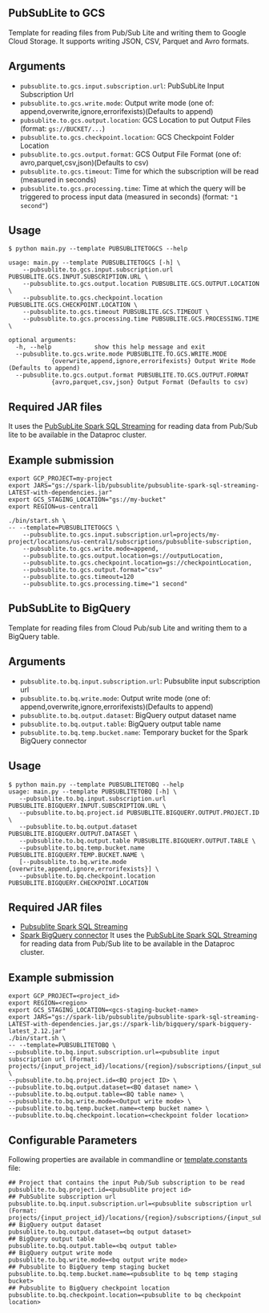 ## PubSubLite to GCS

Template for reading files from Pub/Sub Lite and writing them to Google Cloud Storage. It supports writing JSON, CSV, Parquet and Avro formats.


## Arguments

* `pubsublite.to.gcs.input.subscription.url`: PubSubLite Input Subscription Url
* `pubsublite.to.gcs.write.mode`: Output write mode (one of: append,overwrite,ignore,errorifexists)(Defaults to append)
* `pubsublite.to.gcs.output.location`: GCS Location to put Output Files (format: `gs://BUCKET/...`)
* `pubsublite.to.gcs.checkpoint.location`: GCS Checkpoint Folder Location
* `pubsublite.to.gcs.output.format`: GCS Output File Format (one of: avro,parquet,csv,json)(Defaults to csv)
* `pubsublite.to.gcs.timeout`: Time for which the subscription will be read (measured in seconds)
* `pubsublite.to.gcs.processing.time`: Time at which the query will be triggered to process input data (measured in seconds) (format: `"1 second"`)

## Usage

```
$ python main.py --template PUBSUBLITETOGCS --help

usage: main.py --template PUBSUBLITETOGCS [-h] \
	--pubsublite.to.gcs.input.subscription.url PUBSUBLITE.GCS.INPUT.SUBSCRIPTION.URL \
	--pubsublite.to.gcs.output.location PUBSUBLITE.GCS.OUTPUT.LOCATION \
	--pubsublite.to.gcs.checkpoint.location PUBSUBLITE.GCS.CHECKPOINT.LOCATION \
    --pubsublite.to.gcs.timeout PUBSUBLITE.GCS.TIMEOUT \
    --pubsublite.to.gcs.processing.time PUBSUBLITE.GCS.PROCESSING.TIME \

optional arguments:
  -h, --help            show this help message and exit
  --pubsublite.to.gcs.write.mode PUBSUBLITE.TO.GCS.WRITE.MODE 
            {overwrite,append,ignore,errorifexists} Output Write Mode (Defaults to append)
  --pubsublite.to.gcs.output.format PUBSUBLITE.TO.GCS.OUTPUT.FORMAT
            {avro,parquet,csv,json} Output Format (Defaults to csv)
```

## Required JAR files

It uses the [PubSubLite Spark SQL Streaming](https://central.sonatype.com/artifact/com.google.cloud/pubsublite-spark-sql-streaming/1.0.0) for reading data from Pub/Sub lite to be available in the Dataproc cluster.

## Example submission

```
export GCP_PROJECT=my-project
export JARS="gs://spark-lib/pubsublite/pubsublite-spark-sql-streaming-LATEST-with-dependencies.jar"
export GCS_STAGING_LOCATION="gs://my-bucket"
export REGION=us-central1
	
./bin/start.sh \
-- --template=PUBSUBLITETOGCS \
    --pubsublite.to.gcs.input.subscription.url=projects/my-project/locations/us-central1/subscriptions/pubsublite-subscription,
    --pubsublite.to.gcs.write.mode=append,
    --pubsublite.to.gcs.output.location=gs://outputLocation,
    --pubsublite.to.gcs.checkpoint.location=gs://checkpointLocation,
    --pubsublite.to.gcs.output.format="csv"
    --pubsublite.to.gcs.timeout=120
    --pubsublite.to.gcs.processing.time="1 second"
```

## PubSubLite to BigQuery


Template for reading files from Cloud Pub/sub Lite and writing them to a BigQuery table.


## Arguments


* `pubsublite.to.bq.input.subscription.url`: Pubsublite input subscription url
* `pubsublite.to.bq.write.mode`: Output write mode (one of: append,overwrite,ignore,errorifexists)(Defaults to append)
* `pubsublite.to.bq.output.dataset`: BigQuery output dataset name
* `pubsublite.to.bq.output.table`: BigQuery output table name
* `pubsublite.to.bq.temp.bucket.name`: Temporary bucket for the Spark BigQuery connector


## Usage


```
$ python main.py --template PUBSUBLITETOBQ --help
usage: main.py --template PUBSUBLITETOBQ [-h] \
   --pubsublite.to.bq.input.subscription.url PUBSUBLITE.BIGQUERY.INPUT.SUBSCRIPTION.URL \
   --pubsublite.to.bq.project.id PUBSUBLITE.BIGQUERY.OUTPUT.PROJECT.ID \
   --pubsublite.to.bq.output.dataset PUBSUBLITE.BIGQUERY.OUTPUT.DATASET \
   --pubsublite.to.bq.output.table PUBSUBLITE.BIGQUERY.OUTPUT.TABLE \
   --pubsublite.to.bq.temp.bucket.name PUBSUBLITE.BIGQUERY.TEMP.BUCKET.NAME \
   [--pubsublite.to.bq.write.mode {overwrite,append,ignore,errorifexists}] \
   --pubsublite.to.bq.checkpoint.location PUBSUBLITE.BIGQUERY.CHECKPOINT.LOCATION
```


## Required JAR files


* [Pubsublite Spark SQL Streaming](https://central.sonatype.com/artifact/com.google.cloud/pubsublite-spark-sql-streaming/1.0.0)
* [Spark BigQuery connector](https://cloud.google.com/dataproc-serverless/docs/guides/bigquery-connector-spark-example)
It uses the [PubSubLite Spark SQL Streaming](https://central.sonatype.com/artifact/com.google.cloud/pubsublite-spark-sql-streaming/1.0.0) for reading data from Pub/Sub lite to be available in the Dataproc cluster.


## Example submission


```
export GCP_PROJECT=<project_id>
export REGION=<region>
export GCS_STAGING_LOCATION=<gcs-staging-bucket-name>
export JARS="gs://spark-lib/pubsublite/pubsublite-spark-sql-streaming-LATEST-with-dependencies.jar,gs://spark-lib/bigquery/spark-bigquery-latest_2.12.jar"
./bin/start.sh \
-- --template=PUBSUBLITETOBQ \
--pubsublite.to.bq.input.subscription.url=<pubsublite input subscription url (Format: projects/{input_project_id}/locations/{region}/subscriptions/{input_subscription_name})> \
--pubsublite.to.bq.project.id=<BQ project ID> \
--pubsublite.to.bq.output.dataset=<BQ dataset name> \
--pubsublite.to.bq.output.table=<BQ table name> \
--pubsublite.to.bq.write.mode=<Output write mode> \
--pubsublite.to.bq.temp.bucket.name=<temp bucket name> \
--pubsublite.to.bq.checkpoint.location=<checkpoint folder location>
```


## Configurable Parameters


Following properties are available in commandline or [template.constants](../util/template_constants.py) file:


```
## Project that contains the input Pub/Sub subscription to be read
pubsublite.to.bq.project.id=<pubsublite project id>
## PubSublite subscription url
pubsublite.to.bq.input.subscription.url=<pubsublite subscription url (Format: projects/{input_project_id}/locations/{region}/subscriptions/{input_subscription_name})>
## BigQuery output dataset
pubsublite.to.bq.output.dataset=<bq output dataset>
## BigQuery output table
pubsublite.to.bq.output.table=<bq output table>
## BigQuery output write mode
pubsublite.to.bq.write.mode=<bq output write mode>
## Pubsublite to BigQuery temp staging bucket
pubsublite.to.bq.temp.bucket.name=<pubsublite to bq temp staging bucket>
## Pubsublite to BigQuery checkpoint location
pubsublite.to.bq.checkpoint.location=<pubsublite to bq checkpoint location>
```
